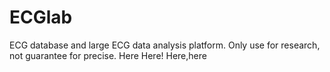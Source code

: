 # ECGlab
ECG database and large ECG data analysis platform.
Only use for research, not guarantee for precise.
Here
Here!
Here,here
